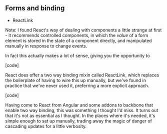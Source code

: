 ## Forms and binding
- ReactLink

Note:
I found React's way of dealing with components a little strange at first - it recommends controlled components, in which the _value_ of a form element is stored in the state of a component directly, and manipulated manually in response to change events.

In fact this actually makes a lot of sense, giving you the opportunity to 

[code]

React does offer a two way binding mixin called ReactLink, which replaces the boilerplate of having to wire this up manually, but we've found in practice that we've never used it, preferring a more explicit approach.

[code]

Having come to React from Angular and some addons to backbone that enable two way binding, this was something I thought I'd miss. It turns out that it's not as essential as I thought. In the places where it's needed, it's simple enough to set up manually, trading away the magic of danger of cascading updates for a little verbosity.
